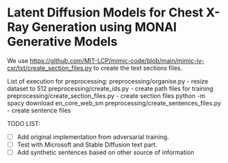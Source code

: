 # Latent Diffusion Models for Chest X-Ray Generation using MONAI Generative Models

We use https://github.com/MIT-LCP/mimic-code/blob/main/mimic-iv-cxr/txt/create_section_files.py to create the text
sections files.

List of execution for preprocessing:
preprocessing/organise.py - resize dataset to 512
preprocessing/create_ids.py - create path files for training
preprocessing/create_section_files.py - create section files
python -m spacy download en_core_web_sm
preprocessing/create_sentences_files.py - create sentence files



TODO LIST:

- [ ] Add original implementation from adversarial training.
- [ ] Test with Microsoft and Stable Diffusion text part.
- [ ] Add synthetic sentences based on other source of information
